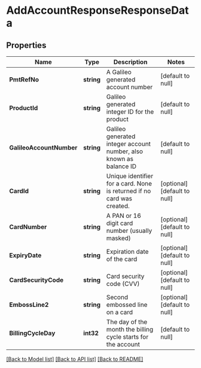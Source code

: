 # AddAccountResponseResponseData

## Properties
Name | Type | Description | Notes
------------ | ------------- | ------------- | -------------
**PmtRefNo** | **string** | A Galileo generated account number | [default to null]
**ProductId** | **string** | Galileo generated integer ID for the product | [default to null]
**GalileoAccountNumber** | **string** | Galileo generated integer account number, also known as balance ID | [default to null]
**CardId** | **string** | Unique identifier for a card. None is returned if no card was created. | [optional] [default to null]
**CardNumber** | **string** | A PAN or 16 digit card number (usually masked) | [optional] [default to null]
**ExpiryDate** | **string** | Expiration date of the card | [optional] [default to null]
**CardSecurityCode** | **string** | Card security code (CVV) | [optional] [default to null]
**EmbossLine2** | **string** | Second embossed line on a card | [optional] [default to null]
**BillingCycleDay** | **int32** | The day of the month the billing cycle starts for the account | [default to null]

[[Back to Model list]](../README.md#documentation-for-models) [[Back to API list]](../README.md#documentation-for-api-endpoints) [[Back to README]](../README.md)

